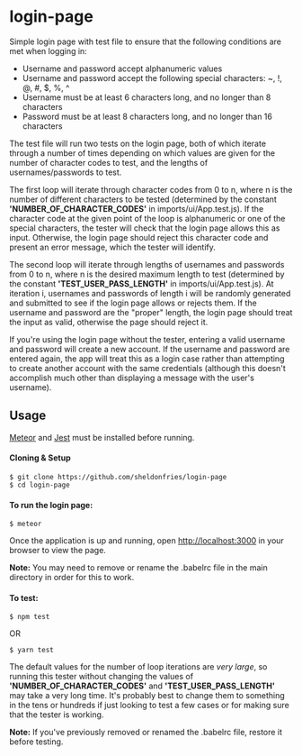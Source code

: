 # login-page

Simple login page with test file to ensure that the following conditions are met when logging in:
- Username and password accept alphanumeric values
- Username and password accept the following special characters: ~, !, @, #, $, %, ^
- Username must be at least 6 characters long, and no longer than 8 characters
- Password must be at least 8 characters long, and no longer than 16 characters

The test file will run two tests on the login page, both of which iterate through a number of times depending on which values are given for the number of character codes to test, and the lengths of usernames/passwords to test. 

The first loop will iterate through character codes from 0 to n, where n is the number of different characters to be tested (determined by the constant **'NUMBER_OF_CHARACTER_CODES'** in imports/ui/App.test.js). If the character code at the given point of the loop is alphanumeric or one of the special characters, the tester will check that the login page allows this as input. Otherwise, the login page should reject this character code and present an error message, which the tester will identify. 

The second loop will iterate through lengths of usernames and passwords from 0 to n, where n is the desired maximum length to test (determined by the constant **'TEST_USER_PASS_LENGTH'** in imports/ui/App.test.js). At iteration i, usernames and passwords of length i will be randomly generated and submitted to see if the login page allows or rejects them. If the username and password are the "proper" length, the login page should treat the input as valid, otherwise the page should reject it. 

If you're using the login page without the tester, entering a valid username and password will create a new account. If the username and password are entered again, the app will treat this as a login case rather than attempting to create another account with the same credentials (although this doesn't accomplish much other than displaying a message with the user's username).

## Usage

[Meteor](https://www.meteor.com/install) and [Jest](https://facebook.github.io/jest/docs/en/getting-started.html) must be installed before running.

#### Cloning & Setup
```
$ git clone https://github.com/sheldonfries/login-page
$ cd login-page
```

#### To run the login page:

`$ meteor`

Once the application is up and running, open [http://localhost:3000](http://localhost:3000) in your browser to view the page.

**Note:** You may need to remove or rename the .babelrc file in the main directory in order for this to work.


#### To test:

`$ npm test`

OR

`$ yarn test`

The default values for the number of loop iterations are *very large*, so running this tester without changing the values of **'NUMBER_OF_CHARACTER_CODES'** and **'TEST_USER_PASS_LENGTH'** may take a very long time. It's probably best to change them to something in the tens or hundreds if just looking to test a few cases or for making sure that the tester is working.

**Note:** If you've previously removed or renamed the .babelrc file, restore it before testing.
